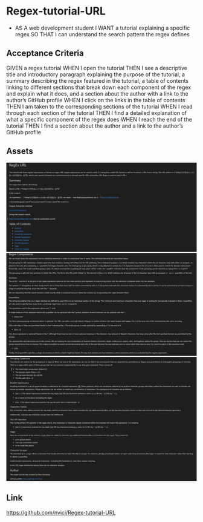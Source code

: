 # Regex-tutorial-URL
* AS A web development student
I WANT a tutorial explaining a specific regex
SO THAT I can understand the search pattern the regex defines

 ## Acceptance Criteria
  
GIVEN a regex tutorial
WHEN I open the tutorial
THEN I see a descriptive title and introductory paragraph explaining the purpose of the tutorial, a summary describing the regex featured in the tutorial, a table of contents linking to different sections that break down each component of the regex and explain what it does, and a section about the author with a link to the author’s GitHub profile
WHEN I click on the links in the table of contents
THEN I am taken to the corresponding sections of the tutorial
WHEN I read through each section of the tutorial
THEN I find a detailed explanation of what a specific component of the regex does
WHEN I reach the end of the tutorial
THEN I find a section about the author and a link to the author’s GitHub profile

## Assets

![The text "Regex Tutuorial URL" is  title of document with a summary and breakdown of the URL tutorial](./Develop/assets/Screenshot%202022-12-29%20122840.jpg)
![](./Develop/assets/Screenshot%202022-12-29%20122941.jpg)
![](./Develop/assets/Screenshot%202022-12-29%20123033.jpg)

## Link
https://github.com/nvici/Regex-tutorial-URL